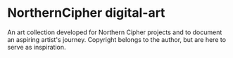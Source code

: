 # NorthernCipher digital-art
An art collection developed for Northern Cipher projects and to document an aspiring artist's journey. Copyright belongs to the author, but are here to serve as inspiration.
